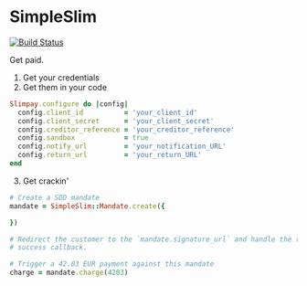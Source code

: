 SimpleSlim
=

[![Build Status](https://secure.travis-ci.org/davout/simple_slim.png?branch=master)](http://travis-ci.org/davout/simple_slim)

Get paid.

1. Get your credentials
2. Get them in your code

````ruby
Slimpay.configure do |config|
  config.client_id          = 'your_client_id'
  config.client_secret      = 'your_client_secret'
  config.creditor_reference = 'your_creditor_reference'
  config.sandbox            = true
  config.notify_url         = 'your_notification_URL'
  config.return_url         = 'your_return_URL'
end
````

3. Get crackin'

````ruby
# Create a SDD mandate
mandate = SimpleSlim::Mandate.create({

})

# Redirect the customer to the `mandate.signature_url` and handle the returned
# success callback.

# Trigger a 42.03 EUR payment against this mandate
charge = mandate.charge(4203)
````

